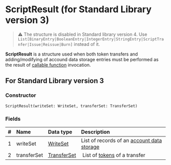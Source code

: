 # ScriptResult (for Standard Library version 3)

> :warning: The structure is disabled in Standard library version 4. Use `List[BinaryEntry|BooleanEntry|IntegerEntry|StringEntry|ScriptTranfer|Issue|Reissue|Burn]` instead of it.

**ScriptResult** is a structure used when both token transfers and adding/modifying of accound data storage entries must be performed as the result of [callable function](/en/ride/functions/callable-function) invocation.

## For Standard Library version 3

### Constructor

``` ride
ScriptResult(writeSet: WriteSet, transferSet: TransferSet)
```

### Fields

|   #   | Name | Data type | Description |
| :--- | :--- | :--- | :--- |
| 1 | writeSet | [WriteSet](/en/ride/structures/common-structures/write-set) | List of records of an [account data storage](/en/blockchain/account/account-data-storage) |
| 2 | transferSet | [TransferSet](/en/ride/structures/common-structures/transfer-set) | List of [tokens](/en/blockchain/token) of a transfer |
